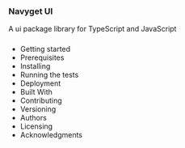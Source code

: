 ### Navyget UI

A ui package library for TypeScript and JavaScript

###
- Getting started
- Prerequisites
- Installing
- Running the tests
- Deployment
- Built With
- Contributing
- Versioning
- Authors
- Licensing
- Acknowledgments
